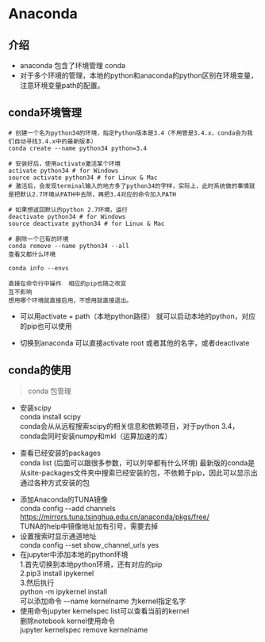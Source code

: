 # Anaconda
## 介绍
* anaconda 包含了环境管理 conda
* 对于多个环境的管理，本地的python和anaconda的python区别在环境变量，注意环境变量path的配置。

## conda环境管理
```
# 创建一个名为python34的环境，指定Python版本是3.4（不用管是3.4.x，conda会为我们自动寻找3.4.x中的最新版本）
conda create --name python34 python=3.4

# 安装好后，使用activate激活某个环境
activate python34 # for Windows
source activate python34 # for Linux & Mac
# 激活后，会发现terminal输入的地方多了python34的字样，实际上，此时系统做的事情就是把默认2.7环境从PATH中去除，再把3.4对应的命令加入PATH

# 如果想返回默认的python 2.7环境，运行
deactivate python34 # for Windows
source deactivate python34 # for Linux & Mac

# 删除一个已有的环境
conda remove --name python34 --all
查看又都什么环境

conda info --envs

直接在命令行中操作  相应的pip也随之改变
互不影响
想用哪个环境就直接启用，不想用就直接退出。
```
* 可以用activate + path（本地python路径） 就可以启动本地的python，对应的pip也可以使用

* 切换到anaconda  可以直接activate root 或者其他的名字，或者deactivate

## conda的使用
> conda 包管理
* 安装scipy  
  conda install scipy  
  conda会从从远程搜索scipy的相关信息和依赖项目，对于python 3.4，conda会同时安装numpy和mkl（运算加速的库）

* 查看已经安装的packages  
  conda list  (后面可以跟很多参数，可以列举都有什么环境)
  最新版的conda是从site-packages文件夹中搜索已经安装的包，不依赖于pip，因此可以显示出通过各种方式安装的包

> 
* 添加Anaconda的TUNA镜像  
  conda config --add channels https://mirrors.tuna.tsinghua.edu.cn/anaconda/pkgs/free/  
  TUNA的help中镜像地址加有引号，需要去掉
* 设置搜索时显示通道地址  
  conda config --set show_channel_urls yes
* 在jupyter中添加本地的python环境  
  1.首先切换到本地python环境，还有对应的pip  
  2.pip3 install ipykernel  
  3.然后执行  
   python -m ipykernel install  
  可以添加命令 –-name kernelname 为kernel指定名字
* 使用命令jupyter kernelspec list可以查看当前的kernel  
  删除notebook kernel使用命令  
  jupyter kernelspec remove kernelname

